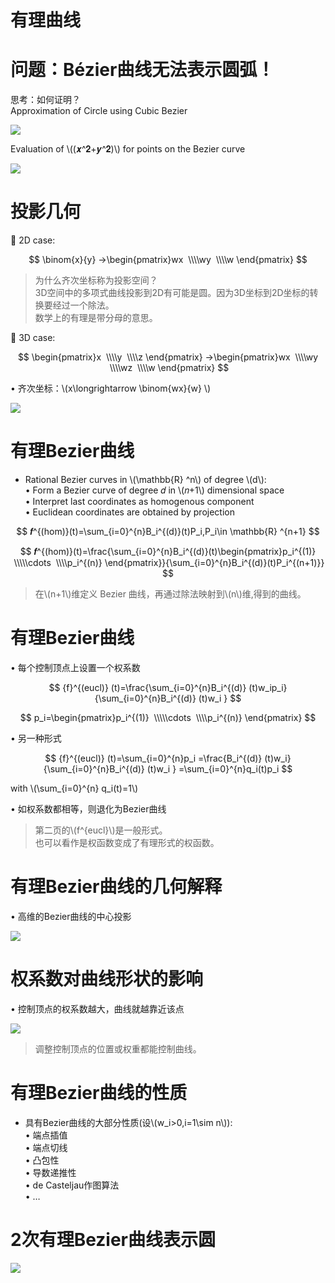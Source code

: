 # 有理曲线   

# 问题：Bézier曲线无法表示圆弧！  

思考：如何证明？   
Approximation of Circle using Cubic Bezier    

![](../assets/有理曲线-3.png)  

Evaluation of \\((𝒙^𝟐+𝒚^𝟐)\\) for points on the Bezier curve    

![](../assets/有理曲线-4.png)  


# 投影几何  

 2D case:

$$
\binom{x}{y}  →\begin{pmatrix}wx
 \\\\wy 
 \\\\w
\end{pmatrix}
$$

> 为什么齐次坐标称为投影空间？     
3D空间中的多项式曲线投影到2D有可能是圆。因为3D坐标到2D坐标的转换要经过一个除法。     
数学上的有理是带分母的意思。    



 3D case:

$$
\begin{pmatrix}x
 \\\\y 
 \\\\z
\end{pmatrix} →\begin{pmatrix}wx
 \\\\wy 
 \\\\wz
 \\\\w
\end{pmatrix}
$$



• 齐次坐标：\\(x\longrightarrow \binom{wx}{w} \\)   

![](../assets/有理曲线-5.png)    


# 有理Bezier曲线

* Rational Bezier curves in \\(\mathbb{R} ^n\\) of degree \\(d\\):   
• Form a Bezier curve of degree 𝑑 in \\(𝑛+1\\) dimensional space    
• Interpret last coordinates as homogenous component    
• Euclidean coordinates are obtained by projection    

$$
𝒇^{(hom)}(t)=\sum_{i=0}^{n}B_i^{(d)}(t)P_i,P_i\in \mathbb{R} ^{n+1}
$$

$$
𝒇^{(hom)}(t)=\frac{\sum_{i=0}^{n}B_i^{(d)}(t)\begin{pmatrix}p_i^{(1)}
 \\\\\cdots 
 \\\\p_i^{(n)}
\end{pmatrix}}{\sum_{i=0}^{n}B_i^{(d)}(t)P_i^{(n+1)}}
$$

> 在\\(n+1\\)维定义 Bezier 曲线，再通过除法映射到\\(n\\)维,得到的曲线。   

# 有理Bezier曲线

• 每个控制顶点上设置一个权系数    

$$
{f}^{(eucl)} (t)=\frac{\sum_{i=0}^{n}B_i^{(d)} (t)w_ip_i}{\sum_{i=0}^{n}B_i^{(d)} (t)w_i } 
$$

$$
p_i=\begin{pmatrix}p_i^{(1)}
 \\\\\cdots 
 \\\\p_i^{(n)}
\end{pmatrix}
$$

• 另一种形式    

$$
{f}^{(eucl)} (t)=\sum_{i=0}^{n}p_i =\frac{B_i^{(d)} (t)w_i}{\sum_{i=0}^{n}B_i^{(d)} (t)w_i } =\sum_{i=0}^{n}q_i(t)p_i 
$$

with \\(\sum_{i=0}^{n} q_i(t)=1\\)

• 如权系数都相等，则退化为Bezier曲线   

> 第二页的\\(f^{eucl}\\)是一般形式。     
也可以看作是权函数变成了有理形式的权函数。  

# 有理Bezier曲线的几何解释    

• 高维的Bezier曲线的中心投影   

![](../assets/有理曲线-6.png)    

# 权系数对曲线形状的影响    

• 控制顶点的权系数越大，曲线就越靠近该点    

![](../assets/有理曲线-7.png)    

> 调整控制顶点的位置或权重都能控制曲线。  

# 有理Bezier曲线的性质    

* 具有Bezier曲线的大部分性质(设\\(w_i>0,i=1\sim n\\)):    
• 端点插值   
• 端点切线   
• 凸包性   
• 导数递推性   
• de Casteljau作图算法   
• …     


# 2次有理Bezier曲线表示圆   

![](../assets/有理曲线-8.png)  